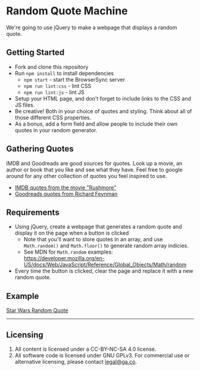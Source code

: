# Random Quote Machine

We're going to use jQuery to make a webpage that displays a random quote.

## Getting Started

* Fork and clone this repository
* Run `npm install` to install dependencies
  * `npm start` - start the BrowserSync server
  * `npm run lint:css` - lint CSS
  * `npm run lint:js` - lint JS
* Setup your HTML page, and don't forget to include links to the CSS and JS files.
* Be creative! Both in your choice of quotes and styling. Think about all of those different CSS properties.
* As a bonus, add a form field and allow people to include their own quotes in your random generator.

## Gathering Quotes
IMDB and Goodreads are good sources for quotes. Look up a movie, an author or book that you like and see what they have.
Feel free to google around for any other collection of quotes you feel inspired to use.

- [IMDB quotes from the movie "Rushmore"](http://www.imdb.com/title/tt0128445/quotes?item=qt0429722)
- [Goodreads quotes from Richard Feynman](https://www.goodreads.com/author/quotes/1429989.Richard_Feynman)

## Requirements

* Using jQuery, create a webpage that generates a random quote and display it on the page when a button is clicked
  * Note that you'll want to store quotes in an array, and use `Math.random()` and `Math.floor()` to generate random array indicies.
  * See MDN for `Math.random` examples: https://developer.mozilla.org/en-US/docs/Web/JavaScript/Reference/Global_Objects/Math/random
* Every time the button is clicked, clear the page and replace it with a new random quote.

## Example

[Star Wars Random Quote](http://codepen.io/thomasvaeth/full/epmrEm/)


---

## Licensing
1. All content is licensed under a CC-BY-NC-SA 4.0 license.
2. All software code is licensed under GNU GPLv3. For commercial use or alternative licensing, please contact legal@ga.co.
